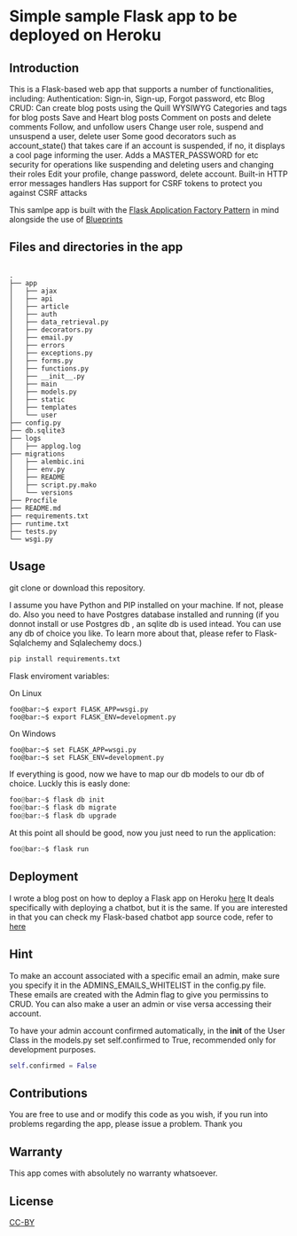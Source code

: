 # Simple sample Flask app to be deployed on Heroku

## Introduction
This is a Flask-based web app that supports a number of functionalities, including:
Authentication: Sign-in, Sign-up, Forgot password, etc
Blog CRUD: Can create blog posts using the Quill WYSIWYG
Categories and tags for blog posts
Save and Heart blog posts
Comment on posts and delete comments
Follow, and unfollow users
Change user role, suspend and unsuspend a user, delete user
Some good decorators such as account_state() that takes care if an account is suspended, if no, it displays a cool page informing the user.
Adds a MASTER_PASSWORD for etc security for operations like suspending and deleting users and changing their roles
Edit your profile, change password, delete account.
Built-in HTTP error messages handlers
Has support for CSRF tokens to protect you against CSRF attacks

This samlpe app is built with the [Flask Application Factory Pattern](https://flask.palletsprojects.com/en/1.1.x/patterns/appfactories/) in mind alongside the use of [Blueprints](https://flask.palletsprojects.com/en/1.1.x/blueprints/#blueprints)

## Files and directories in the app

```console

.
├── app
│   ├── ajax
│   ├── api
│   ├── article
│   ├── auth
│   ├── data_retrieval.py
│   ├── decorators.py
│   ├── email.py
│   ├── errors
│   ├── exceptions.py
│   ├── forms.py
│   ├── functions.py
│   ├── __init__.py
│   ├── main
│   ├── models.py
│   ├── static
│   ├── templates
│   └── user
├── config.py
├── db.sqlite3
├── logs
│   ├── applog.log
├── migrations
│   ├── alembic.ini
│   ├── env.py
│   ├── README
│   ├── script.py.mako
│   └── versions
├── Procfile
├── README.md
├── requirements.txt
├── runtime.txt
├── tests.py
└── wsgi.py
```


## Usage

git clone or download this repository.

I assume you have Python and PIP installed on your machine. If not, please do.
Also you need to have Postgres database installed and running (if you donnot install or use Postgres db
, an sqlite db is used intead. You can use any db of choice you like. To learn more about that, please refer to Flask-Sqlalchemy and Sqlalechemy docs.)

```python
pip install requirements.txt
```

Flask enviroment variables:

On Linux
```console
foo@bar:~$ export FLASK_APP=wsgi.py
foo@bar:~$ export FLASK_ENV=development.py
```

On Windows
```console
foo@bar:~$ set FLASK_APP=wsgi.py
foo@bar:~$ set FLASK_ENV=development.py
```

If everything is good, now we have to map our db models to our db of choice. Luckly this is easly done:

```python
foo@bar:~$ flask db init
foo@bar:~$ flask db migrate
foo@bar:~$ flask db upgrade
```
At this point all should be good, now you just need to run the application:

```python
foo@bar:~$ flask run
```

## Deployment

I wrote a blog post on how to deploy a Flask app on Heroku [here](https://langcodex.herokuapp.com/posts/34) It deals specifically with deploying a chatbot, but it is the same. If you are interested in that you can check my Flask-based chatbot app source code, refer to [here](https://github.com/MurphyAdam/langandcode)

## Hint
To make an account associated with a specific email an admin, make sure you specify it in the ADMINS_EMAILS_WHITELIST in the config.py file. These emails are created with the Admin flag to give you permissins to CRUD. You can also make a user an admin or vise versa accessing their account.

To have your admin account confirmed automatically, in the __init__ of the User Class in the models.py 
set self.confirmed to True, recommended only for development purposes.
```python
self.confirmed = False
```

## Contributions
You are free to use and or modify this code as you wish, if you run into problems regarding the app, please issue a problem. Thank you

## Warranty
This app comes with absolutely no warranty whatsoever.

## License
[CC-BY](https://creativecommons.org/licenses/by/3.0/)
